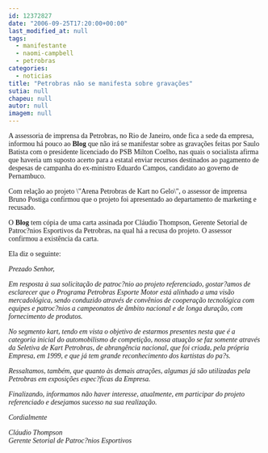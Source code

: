 ```yaml
---
id: 12372827
date: "2006-09-25T17:20:00+00:00"
last_modified_at: null
tags:
  - manifestante
  - naomi-campbell
  - petrobras
categories:
  - noticias
title: "Petrobras não se manifesta sobre gravações"
sutia: null
chapeu: null
autor: null
imagem: null
---
```

<p><P><FONT face=Verdana>A assessoria de imprensa da Petrobras, no Rio de Janeiro, onde fica a sede da empresa, informou há pouco ao <STRONG>Blog</STRONG> que não irá se manifestar sobre as gravações feitas por Saulo Batista com o presidente licenciado do PSB Milton Coelho, nas quais o socialista afirma que haveria um suposto acerto para a estatal enviar recursos destinados ao pagamento de despesas de campanha do ex-ministro Eduardo Campos, candidato ao governo de Pernambuco.</FONT></P></p>
<p><P><FONT face=Verdana>Com relação ao projeto \"Arena Petrobras de Kart no Gelo\", o assessor de imprensa Bruno Postiga confirmou que o projeto foi apresentado ao departamento de marketing e recusado.</FONT></P></p>
<p><P><FONT face=Verdana>O <STRONG>Blog</STRONG> tem cópia de uma carta assinada por Cláudio Thompson, Gerente Setorial de Patroc?nios Esportivos da Petrobras, na qual há a recusa do projeto. O assessor confirmou a existência da carta.</FONT></P></p>
<p><P><FONT face=Verdana>Ela diz o seguinte:</FONT></P></p>
<p><P><FONT face=Verdana><EM>Prezado Senhor,</EM></FONT></P></p>
<p><P><FONT face=Verdana><EM>Em resposta à sua solicitação de patroc?nio ao projeto referenciado, gostar?amos de esclarecer que o Programa Petrobras Esporte Motor está alinhado a uma visão mercadológica, sendo conduzido através de convênios de cooperação tecnológica com equipes e patroc?nios a campeonatos de âmbito nacional e de longa duração, com fornecimento de produtos.</EM></FONT></P></p>
<p><P><FONT face=Verdana><EM>No segmento kart, tendo em vista o objetivo de estarmos presentes nesta que é a categoria inicial do automobilismo de competição, nossa atuação se faz somente através da Seletiva de Kart Petrobras, de abrangência nacional, que foi criada, pela própria Empresa, em 1999, e que já tem grande reconhecimento dos kartistas do pa?s.</EM></FONT></P></p>
<p><P><FONT face=Verdana><EM>Ressaltamos, também, que quanto às demais atrações, algumas já são utilizadas pela Petrobras em exposições espec?ficas da Empresa.</EM></FONT></P></p>
<p><P><FONT face=Verdana><EM>Finalizando, informamos não haver interesse, atualmente, em participar do projeto referenciado e desejamos sucesso na sua realização.</EM></FONT></P></p>
<p><P><FONT face=Verdana><EM>Cordialmente</EM></FONT></P></p>
<p><P><FONT face=Verdana><EM>Cláudio Thompson<BR></EM></FONT><FONT face=Verdana><EM>Gerente Setorial de Patroc?nios Esportivos</EM></FONT></P> </p>
